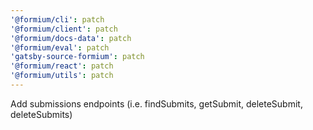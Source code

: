```yaml
---
'@formium/cli': patch
'@formium/client': patch
'@formium/docs-data': patch
'@formium/eval': patch
'gatsby-source-formium': patch
'@formium/react': patch
'@formium/utils': patch
---
```


Add submissions endpoints (i.e. findSubmits, getSubmit, deleteSubmit, deleteSubmits)
